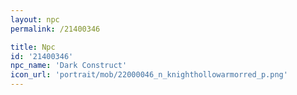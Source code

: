 ```yaml
---
layout: npc
permalink: /21400346

title: Npc
id: '21400346'
npc_name: 'Dark Construct'
icon_url: 'portrait/mob/22000046_n_knighthollowarmorred_p.png'
---
```

